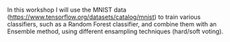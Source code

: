 In this workshop I will use the MNIST data (https://www.tensorflow.org/datasets/catalog/mnist) to train various classifiers, such as a Random Forest classifier, and combine them with an Ensemble method, using different ensampling techniques (hard/soft voting).
